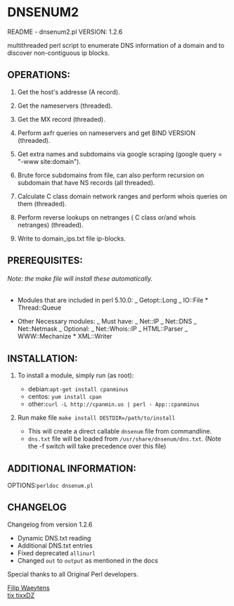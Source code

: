 # DNSENUM2

README - dnsenum2.pl VERSION: 1.2.6

multithreaded perl script to enumerate DNS information of a domain
and to discover non-contiguous ip blocks.

## OPERATIONS:

1. Get the host's addresse (A record).

2. Get the nameservers (threaded).

3. Get the MX record (threaded).

4. Perform axfr queries on nameservers and get BIND VERSION (threaded).

5. Get extra names and subdomains via google scraping
   (google query = "-www site:domain").

6. Brute force subdomains from file, can also perform recursion
   on subdomain that have NS records (all threaded).

7. Calculate C class domain network ranges and perform whois
   queries on them (threaded).

8. Perform reverse lookups on netranges
   ( C class or/and whois netranges) (threaded).

9. Write to domain_ips.txt file ip-blocks.

## PREREQUISITES:

###### Note: the make file will install these automatically.

- Modules that are included in perl 5.10.0:
  _ Getopt::Long
  _ IO::File \* Thread::Queue

- Other Necessary modules:
  _ Must have:
  _ Net::IP
  _ Net::DNS
  _ Net::Netmask
  _ Optional:
  _ Net::Whois::IP
  _ HTML::Parser
  _ WWW::Mechanize \* XML::Writer

## INSTALLATION:

1.  To install a module, simply run (as root):

    - debian:`apt-get install cpanminus`
    - centos: `yum install cpan`
    - other:`curl -L http://cpanmin.us | perl - App::cpanminus`

2.  Run make file
    `make install DESTDIR=/path/to/install`

    - This will create a direct callable `dnsenum` file from commandline.
    - `dns.txt` file will be loaded from `/usr/share/dnsenum/dns.txt`. (Note the -f switch will take precedence over this file)

## ADDITIONAL INFORMATION:

OPTIONS:`perldoc dnsenum.pl`

## CHANGELOG

Changelog from version 1.2.6

- Dynamic DNS.txt reading
- Additional DNS.txt entries
- Fixed deprecated `allinurl`
- Changed `out` to `output` as mentioned in the docs

Special thanks to all Original Perl developers.

[Filip Waeytens](mailto:filip.waeytens@gmail.com)<br>
[tix tixxDZ](mailto:tixxdz@gmail.com)
